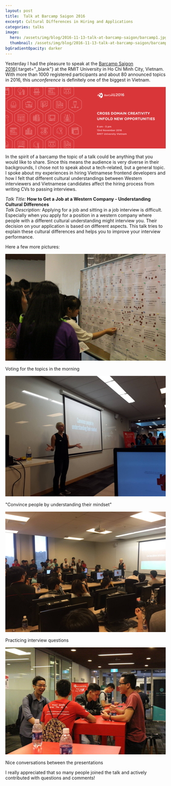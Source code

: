 ```yaml
---
layout: post
title:  Talk at Barcamp Saigon 2016
excerpt: Cultural Differences in Hiring and Applications
categories: talks
image:
  hero: /assets/img/blog/2016-11-13-talk-at-barcamp-saigon/barcamp1.jpg
  thumbnail: /assets/img/blog/2016-11-13-talk-at-barcamp-saigon/barcamp1.jpg
bgGradientOpacity: darker
---
```


Yesterday I had the pleasure to speak at the [Barcamp Saigon 2016](http://www.barcampsaigon.org/){:target="_blank"} at the RMIT University in Ho Chi Minh City, Vietnam. With more than 1000 registered participants and about 80 announced topics in 2016, this *unconference* is definitely one of the biggest in Vietnam.

![](/assets/img/blog/2016-11-13-talk-at-barcamp-saigon/banner.png)

In the spirit of a barcamp the topic of a talk could be anything that you would like to share. Since this means the audience is very diverse in their backgrounds, I chose not to speak about a tech-related, but a general topic.
I spoke about my experiences in hiring Vietnamese frontend developers and how I felt that different cultural understandings between Western interviewers and Vietnamese candidates affect the hiring process from writing CVs to passing interviews.

*Talk Title:*  **How to Get a Job at a Western Company - Understanding Cultural Differences**  
*Talk Description:*  Applying for a job and sitting in a job interview is difficult. Especially when you apply for a position in a western company where people with a different cultural understanding might interview you. Their decision on your application is based on different aspects.
This talk tries to explain these cultural differences and helps you to improve your interview performance.

Here a few more pictures:

![](/assets/img/blog/2016-11-13-talk-at-barcamp-saigon/barcamp_voting.jpg)

<span class="caption">Voting for the topics in the morning</span>

![](/assets/img/blog/2016-11-13-talk-at-barcamp-saigon/barcamp2.jpg)

<span class="caption">"Convince people by understanding their mindset"</span>

![](/assets/img/blog/2016-11-13-talk-at-barcamp-saigon/barcamp3.jpg)

<span class="caption">Practicing interview questions</span>

![](/assets/img/blog/2016-11-13-talk-at-barcamp-saigon/barcamp_hall.jpg)

<span class="caption">Nice conversations between the presentations</span>

I really appreciated that so many people joined the talk and actively contributed with questions and comments!
